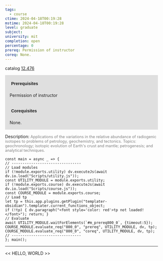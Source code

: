 ```yaml
---
tags:
  - course
ctime: 2024-04-18T00:19:28
mstime: 2024-04-18T00:19:28
level: graduate
subject: 
university: mit
completion: open
percentage: 0
prereq: Permission of instructor
coreq: None.
---
```


catalog [12.476](http://student.mit.edu/catalog/m12b.html#12.476)

<span style="display: block; padding: 15px; background-color: rgb(100, 100, 100, 0.2);"><font id="m_prereq800_0" style="display: block; font-family: Arial, sans-serif; font-weight: bold; padding: 5px">Prerequisites</font><br><span id="prereq800_0">Permission of instructor</span></span>
<span style="display: block; padding: 15px; background-color: rgb(100, 100, 100, 0.2);"><font id="m_coreq800_0" style="display: block; font-family: Arial, sans-serif; font-weight: bold; padding: 5px">Corequisites</font><br><span id="coreq800_0">None.</span></span>

<font style="">Description:</font>
<font style="color: grey; font-size: 0.8rem;">Applications of the variations in the relative abundance of radiogenic isotopes to problems of petrology, geochemistry, and tectonics. Topics: geochronology; isotopic evolution of Earth's crust and mantle; petrogenesis; and analytical techniques.</font>

```dataviewjs
const main = async _ => {
// --------------------------------
// Load modules
if (!module.exports.utility) dv.executeJs(await dv.io.load("Scripts/utility.js"));
const UTILITY_MODULE = module.exports.utility;
if (!module.exports.course) dv.executeJs(await dv.io.load("Scripts/course.js"));
const COURSE_MODULE = module.exports.course;
// Load tp
let tp = this.app.plugins.getPlugin("templater-obsidian").templater.current_functions_object;
if (!tp) { dv.paragraph("<font style='color: red'>tp not loaded!</font>"); return; }
// Evaluate
await UTILITY_MODULE.waitForElements(`#m_prereq800_0`, {timeout:5});
COURSE_MODULE.evaluate_req("800_0", "prereq", UTILITY_MODULE, dv, tp);
COURSE_MODULE.evaluate_req("800_0", "coreq", UTILITY_MODULE, dv, tp);
// --------------------------------
}; main();
```

---

<< HELLO, WORLD >>
